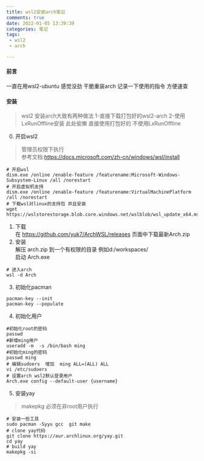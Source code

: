 ```yaml
---
title: wsl2安装arch笔记 
comments: true 
date: 2022-01-05 13:39:39 
categories: 笔记 
tags:
 - wsl2
 - arch

---
```


#### 前言

一直在用wsl2-ubuntu 感觉没劲 干脆重装arch 记录一下使用的指令 方便速查

#### 安装

> wsl2 安装arch大致有两种做法 1-直接下载打包好的wsl2-arch 2-使用LxRunOffline安装
> 此处偷懒 直接使用打包好的 不使用LxRunOffline

0. 开启wsl2

> 管理员权限下执行  
> 参考文档:https://docs.microsoft.com/zh-cn/windows/wsl/install

```shell
# 开启wsl 
dism.exe /online /enable-feature /featurename:Microsoft-Windows-Subsystem-Linux /all /norestart
# 开启虚拟机支持  
dism.exe /online /enable-feature /featurename:VirtualMachinePlatform /all /norestart
# 下载wsl对linux的支持包 并且安装  
wget https://wslstorestorage.blob.core.windows.net/wslblob/wsl_update_x64.msi
```

1. 下载  
   在 https://github.com/yuk7/ArchWSL/releases 页面中下载最新Arch.zip
2. 安装  
   解压 arch.zip 到一个有权限的目录 例如d:/workspaces/   
   启动 Arch.exe

```shell
# 进入arch  
wsl -d Arch 
```

3. 初始化pacman

```shell
pacman-key --init
pacman-key --populate
```

4. 初始化用户

```shell
#初始化root的密码
passwd 
#新增ming用户
useradd -m  -s /bin/bash ming
#初始化ming的密码
passwd ming 
# 编辑sudoers  增加  ming ALL=(ALL) ALL 
vi /etc/sudoers 
# 设置arch wsl2默认登录用户   
Arch.exe config --default-user {username}
```

5. 安装yay   
> makepkg 必须在非root用户执行  

```shell
# 安装一些工具  
sudo pacman -Syyu gcc  git make    
# clone yay代码
git clone https://aur.archlinux.org/yay.git
cd yay
# build yay   
makepkg -si
```
